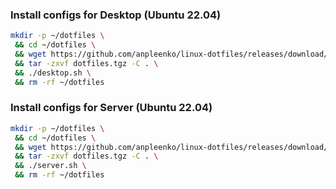 ### Install configs for Desktop (Ubuntu 22.04)

```bash
mkdir -p ~/dotfiles \
 && cd ~/dotfiles \
 && wget https://github.com/anpleenko/linux-dotfiles/releases/download/v02-04-2024-11h-57m-16s/dotfiles.tgz \
 && tar -zxvf dotfiles.tgz -C . \
 && ./desktop.sh \
 && rm -rf ~/dotfiles
```

### Install configs for Server (Ubuntu 22.04)

```bash
mkdir -p ~/dotfiles \
 && cd ~/dotfiles \
 && wget https://github.com/anpleenko/linux-dotfiles/releases/download/v02-04-2024-11h-57m-16s/dotfiles.tgz \
 && tar -zxvf dotfiles.tgz -C . \
 && ./server.sh \
 && rm -rf ~/dotfiles
```
